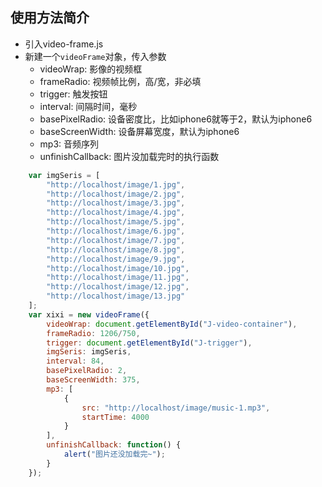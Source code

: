 ## 使用方法简介
* 引入video-frame.js
* 新建一个`videoFrame`对象，传入参数
    * videoWrap: 影像的视频框
    * frameRadio: 视频帧比例，高/宽，非必填
    * trigger: 触发按钮
    * interval: 间隔时间，毫秒
    * basePixelRadio: 设备密度比，比如iphone6就等于2，默认为iphone6
    * baseScreenWidth: 设备屏幕宽度，默认为iphone6
    * mp3: 音频序列
    * unfinishCallback: 图片没加载完时的执行函数

```javascript
    var imgSeris = [
        "http://localhost/image/1.jpg",
        "http://localhost/image/2.jpg",
        "http://localhost/image/3.jpg",
        "http://localhost/image/4.jpg",
        "http://localhost/image/5.jpg",
        "http://localhost/image/6.jpg",
        "http://localhost/image/7.jpg",
        "http://localhost/image/8.jpg",
        "http://localhost/image/9.jpg",
        "http://localhost/image/10.jpg",
        "http://localhost/image/11.jpg",
        "http://localhost/image/12.jpg",
        "http://localhost/image/13.jpg"
    ];
    var xixi = new videoFrame({
        videoWrap: document.getElementById("J-video-container"),
        frameRadio: 1206/750,
        trigger: document.getElementById("J-trigger"),
        imgSeris: imgSeris,
        interval: 84,
        basePixelRadio: 2,
        baseScreenWidth: 375,
        mp3: [
            {
                src: "http://localhost/image/music-1.mp3",
                startTime: 4000
            }
        ],
        unfinishCallback: function() {
            alert("图片还没加载完~");
        }
    });
```